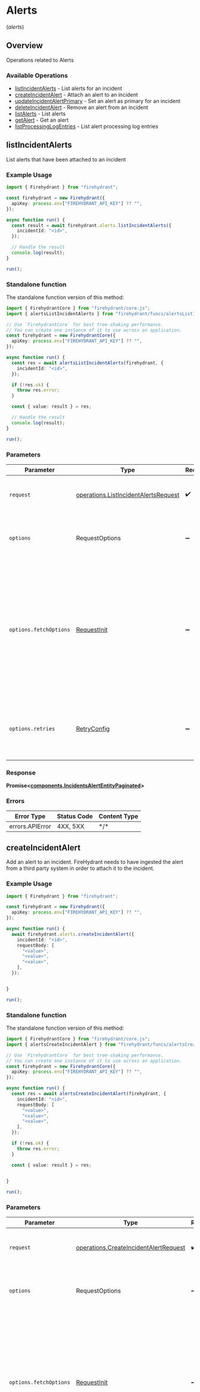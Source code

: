 # Alerts
(*alerts*)

## Overview

Operations related to Alerts

### Available Operations

* [listIncidentAlerts](#listincidentalerts) - List alerts for an incident
* [createIncidentAlert](#createincidentalert) - Attach an alert to an incident
* [updateIncidentAlertPrimary](#updateincidentalertprimary) - Set an alert as primary for an incident
* [deleteIncidentAlert](#deleteincidentalert) - Remove an alert from an incident
* [listAlerts](#listalerts) - List alerts
* [getAlert](#getalert) - Get an alert
* [listProcessingLogEntries](#listprocessinglogentries) - List alert processing log entries

## listIncidentAlerts

List alerts that have been attached to an incident

### Example Usage

```typescript
import { Firehydrant } from "firehydrant";

const firehydrant = new Firehydrant({
  apiKey: process.env["FIREHYDRANT_API_KEY"] ?? "",
});

async function run() {
  const result = await firehydrant.alerts.listIncidentAlerts({
    incidentId: "<id>",
  });

  // Handle the result
  console.log(result);
}

run();
```

### Standalone function

The standalone function version of this method:

```typescript
import { FirehydrantCore } from "firehydrant/core.js";
import { alertsListIncidentAlerts } from "firehydrant/funcs/alertsListIncidentAlerts.js";

// Use `FirehydrantCore` for best tree-shaking performance.
// You can create one instance of it to use across an application.
const firehydrant = new FirehydrantCore({
  apiKey: process.env["FIREHYDRANT_API_KEY"] ?? "",
});

async function run() {
  const res = await alertsListIncidentAlerts(firehydrant, {
    incidentId: "<id>",
  });

  if (!res.ok) {
    throw res.error;
  }

  const { value: result } = res;

  // Handle the result
  console.log(result);
}

run();
```

### Parameters

| Parameter                                                                                                                                                                      | Type                                                                                                                                                                           | Required                                                                                                                                                                       | Description                                                                                                                                                                    |
| ------------------------------------------------------------------------------------------------------------------------------------------------------------------------------ | ------------------------------------------------------------------------------------------------------------------------------------------------------------------------------ | ------------------------------------------------------------------------------------------------------------------------------------------------------------------------------ | ------------------------------------------------------------------------------------------------------------------------------------------------------------------------------ |
| `request`                                                                                                                                                                      | [operations.ListIncidentAlertsRequest](../../models/operations/listincidentalertsrequest.md)                                                                                   | :heavy_check_mark:                                                                                                                                                             | The request object to use for the request.                                                                                                                                     |
| `options`                                                                                                                                                                      | RequestOptions                                                                                                                                                                 | :heavy_minus_sign:                                                                                                                                                             | Used to set various options for making HTTP requests.                                                                                                                          |
| `options.fetchOptions`                                                                                                                                                         | [RequestInit](https://developer.mozilla.org/en-US/docs/Web/API/Request/Request#options)                                                                                        | :heavy_minus_sign:                                                                                                                                                             | Options that are passed to the underlying HTTP request. This can be used to inject extra headers for examples. All `Request` options, except `method` and `body`, are allowed. |
| `options.retries`                                                                                                                                                              | [RetryConfig](../../lib/utils/retryconfig.md)                                                                                                                                  | :heavy_minus_sign:                                                                                                                                                             | Enables retrying HTTP requests under certain failure conditions.                                                                                                               |

### Response

**Promise\<[components.IncidentsAlertEntityPaginated](../../models/components/incidentsalertentitypaginated.md)\>**

### Errors

| Error Type      | Status Code     | Content Type    |
| --------------- | --------------- | --------------- |
| errors.APIError | 4XX, 5XX        | \*/\*           |

## createIncidentAlert

Add an alert to an incident. FireHydrant needs to have ingested the alert from a third party system in order to attach it to the incident.

### Example Usage

```typescript
import { Firehydrant } from "firehydrant";

const firehydrant = new Firehydrant({
  apiKey: process.env["FIREHYDRANT_API_KEY"] ?? "",
});

async function run() {
  await firehydrant.alerts.createIncidentAlert({
    incidentId: "<id>",
    requestBody: [
      "<value>",
      "<value>",
      "<value>",
    ],
  });


}

run();
```

### Standalone function

The standalone function version of this method:

```typescript
import { FirehydrantCore } from "firehydrant/core.js";
import { alertsCreateIncidentAlert } from "firehydrant/funcs/alertsCreateIncidentAlert.js";

// Use `FirehydrantCore` for best tree-shaking performance.
// You can create one instance of it to use across an application.
const firehydrant = new FirehydrantCore({
  apiKey: process.env["FIREHYDRANT_API_KEY"] ?? "",
});

async function run() {
  const res = await alertsCreateIncidentAlert(firehydrant, {
    incidentId: "<id>",
    requestBody: [
      "<value>",
      "<value>",
      "<value>",
    ],
  });

  if (!res.ok) {
    throw res.error;
  }

  const { value: result } = res;

  
}

run();
```

### Parameters

| Parameter                                                                                                                                                                      | Type                                                                                                                                                                           | Required                                                                                                                                                                       | Description                                                                                                                                                                    |
| ------------------------------------------------------------------------------------------------------------------------------------------------------------------------------ | ------------------------------------------------------------------------------------------------------------------------------------------------------------------------------ | ------------------------------------------------------------------------------------------------------------------------------------------------------------------------------ | ------------------------------------------------------------------------------------------------------------------------------------------------------------------------------ |
| `request`                                                                                                                                                                      | [operations.CreateIncidentAlertRequest](../../models/operations/createincidentalertrequest.md)                                                                                 | :heavy_check_mark:                                                                                                                                                             | The request object to use for the request.                                                                                                                                     |
| `options`                                                                                                                                                                      | RequestOptions                                                                                                                                                                 | :heavy_minus_sign:                                                                                                                                                             | Used to set various options for making HTTP requests.                                                                                                                          |
| `options.fetchOptions`                                                                                                                                                         | [RequestInit](https://developer.mozilla.org/en-US/docs/Web/API/Request/Request#options)                                                                                        | :heavy_minus_sign:                                                                                                                                                             | Options that are passed to the underlying HTTP request. This can be used to inject extra headers for examples. All `Request` options, except `method` and `body`, are allowed. |
| `options.retries`                                                                                                                                                              | [RetryConfig](../../lib/utils/retryconfig.md)                                                                                                                                  | :heavy_minus_sign:                                                                                                                                                             | Enables retrying HTTP requests under certain failure conditions.                                                                                                               |

### Response

**Promise\<void\>**

### Errors

| Error Type      | Status Code     | Content Type    |
| --------------- | --------------- | --------------- |
| errors.APIError | 4XX, 5XX        | \*/\*           |

## updateIncidentAlertPrimary

Setting an alert as primary will overwrite milestone times in the FireHydrant incident with times included in the primary alert. Services attached to the primary alert will also be automatically added to the incident.

### Example Usage

```typescript
import { Firehydrant } from "firehydrant";

const firehydrant = new Firehydrant({
  apiKey: process.env["FIREHYDRANT_API_KEY"] ?? "",
});

async function run() {
  const result = await firehydrant.alerts.updateIncidentAlertPrimary({
    incidentAlertId: "<id>",
    incidentId: "<id>",
    updateIncidentAlertPrimary: {
      primary: false,
    },
  });

  // Handle the result
  console.log(result);
}

run();
```

### Standalone function

The standalone function version of this method:

```typescript
import { FirehydrantCore } from "firehydrant/core.js";
import { alertsUpdateIncidentAlertPrimary } from "firehydrant/funcs/alertsUpdateIncidentAlertPrimary.js";

// Use `FirehydrantCore` for best tree-shaking performance.
// You can create one instance of it to use across an application.
const firehydrant = new FirehydrantCore({
  apiKey: process.env["FIREHYDRANT_API_KEY"] ?? "",
});

async function run() {
  const res = await alertsUpdateIncidentAlertPrimary(firehydrant, {
    incidentAlertId: "<id>",
    incidentId: "<id>",
    updateIncidentAlertPrimary: {
      primary: false,
    },
  });

  if (!res.ok) {
    throw res.error;
  }

  const { value: result } = res;

  // Handle the result
  console.log(result);
}

run();
```

### Parameters

| Parameter                                                                                                                                                                      | Type                                                                                                                                                                           | Required                                                                                                                                                                       | Description                                                                                                                                                                    |
| ------------------------------------------------------------------------------------------------------------------------------------------------------------------------------ | ------------------------------------------------------------------------------------------------------------------------------------------------------------------------------ | ------------------------------------------------------------------------------------------------------------------------------------------------------------------------------ | ------------------------------------------------------------------------------------------------------------------------------------------------------------------------------ |
| `request`                                                                                                                                                                      | [operations.UpdateIncidentAlertPrimaryRequest](../../models/operations/updateincidentalertprimaryrequest.md)                                                                   | :heavy_check_mark:                                                                                                                                                             | The request object to use for the request.                                                                                                                                     |
| `options`                                                                                                                                                                      | RequestOptions                                                                                                                                                                 | :heavy_minus_sign:                                                                                                                                                             | Used to set various options for making HTTP requests.                                                                                                                          |
| `options.fetchOptions`                                                                                                                                                         | [RequestInit](https://developer.mozilla.org/en-US/docs/Web/API/Request/Request#options)                                                                                        | :heavy_minus_sign:                                                                                                                                                             | Options that are passed to the underlying HTTP request. This can be used to inject extra headers for examples. All `Request` options, except `method` and `body`, are allowed. |
| `options.retries`                                                                                                                                                              | [RetryConfig](../../lib/utils/retryconfig.md)                                                                                                                                  | :heavy_minus_sign:                                                                                                                                                             | Enables retrying HTTP requests under certain failure conditions.                                                                                                               |

### Response

**Promise\<[components.IncidentsAlertEntity](../../models/components/incidentsalertentity.md)\>**

### Errors

| Error Type      | Status Code     | Content Type    |
| --------------- | --------------- | --------------- |
| errors.APIError | 4XX, 5XX        | \*/\*           |

## deleteIncidentAlert

Remove an alert from an incident

### Example Usage

```typescript
import { Firehydrant } from "firehydrant";

const firehydrant = new Firehydrant({
  apiKey: process.env["FIREHYDRANT_API_KEY"] ?? "",
});

async function run() {
  await firehydrant.alerts.deleteIncidentAlert({
    incidentAlertId: "<id>",
    incidentId: "<id>",
  });


}

run();
```

### Standalone function

The standalone function version of this method:

```typescript
import { FirehydrantCore } from "firehydrant/core.js";
import { alertsDeleteIncidentAlert } from "firehydrant/funcs/alertsDeleteIncidentAlert.js";

// Use `FirehydrantCore` for best tree-shaking performance.
// You can create one instance of it to use across an application.
const firehydrant = new FirehydrantCore({
  apiKey: process.env["FIREHYDRANT_API_KEY"] ?? "",
});

async function run() {
  const res = await alertsDeleteIncidentAlert(firehydrant, {
    incidentAlertId: "<id>",
    incidentId: "<id>",
  });

  if (!res.ok) {
    throw res.error;
  }

  const { value: result } = res;

  
}

run();
```

### Parameters

| Parameter                                                                                                                                                                      | Type                                                                                                                                                                           | Required                                                                                                                                                                       | Description                                                                                                                                                                    |
| ------------------------------------------------------------------------------------------------------------------------------------------------------------------------------ | ------------------------------------------------------------------------------------------------------------------------------------------------------------------------------ | ------------------------------------------------------------------------------------------------------------------------------------------------------------------------------ | ------------------------------------------------------------------------------------------------------------------------------------------------------------------------------ |
| `request`                                                                                                                                                                      | [operations.DeleteIncidentAlertRequest](../../models/operations/deleteincidentalertrequest.md)                                                                                 | :heavy_check_mark:                                                                                                                                                             | The request object to use for the request.                                                                                                                                     |
| `options`                                                                                                                                                                      | RequestOptions                                                                                                                                                                 | :heavy_minus_sign:                                                                                                                                                             | Used to set various options for making HTTP requests.                                                                                                                          |
| `options.fetchOptions`                                                                                                                                                         | [RequestInit](https://developer.mozilla.org/en-US/docs/Web/API/Request/Request#options)                                                                                        | :heavy_minus_sign:                                                                                                                                                             | Options that are passed to the underlying HTTP request. This can be used to inject extra headers for examples. All `Request` options, except `method` and `body`, are allowed. |
| `options.retries`                                                                                                                                                              | [RetryConfig](../../lib/utils/retryconfig.md)                                                                                                                                  | :heavy_minus_sign:                                                                                                                                                             | Enables retrying HTTP requests under certain failure conditions.                                                                                                               |

### Response

**Promise\<void\>**

### Errors

| Error Type      | Status Code     | Content Type    |
| --------------- | --------------- | --------------- |
| errors.APIError | 4XX, 5XX        | \*/\*           |

## listAlerts

Retrieve all alerts from third parties

### Example Usage

```typescript
import { Firehydrant } from "firehydrant";

const firehydrant = new Firehydrant({
  apiKey: process.env["FIREHYDRANT_API_KEY"] ?? "",
});

async function run() {
  const result = await firehydrant.alerts.listAlerts({});

  // Handle the result
  console.log(result);
}

run();
```

### Standalone function

The standalone function version of this method:

```typescript
import { FirehydrantCore } from "firehydrant/core.js";
import { alertsListAlerts } from "firehydrant/funcs/alertsListAlerts.js";

// Use `FirehydrantCore` for best tree-shaking performance.
// You can create one instance of it to use across an application.
const firehydrant = new FirehydrantCore({
  apiKey: process.env["FIREHYDRANT_API_KEY"] ?? "",
});

async function run() {
  const res = await alertsListAlerts(firehydrant, {});

  if (!res.ok) {
    throw res.error;
  }

  const { value: result } = res;

  // Handle the result
  console.log(result);
}

run();
```

### Parameters

| Parameter                                                                                                                                                                      | Type                                                                                                                                                                           | Required                                                                                                                                                                       | Description                                                                                                                                                                    |
| ------------------------------------------------------------------------------------------------------------------------------------------------------------------------------ | ------------------------------------------------------------------------------------------------------------------------------------------------------------------------------ | ------------------------------------------------------------------------------------------------------------------------------------------------------------------------------ | ------------------------------------------------------------------------------------------------------------------------------------------------------------------------------ |
| `request`                                                                                                                                                                      | [operations.ListAlertsRequest](../../models/operations/listalertsrequest.md)                                                                                                   | :heavy_check_mark:                                                                                                                                                             | The request object to use for the request.                                                                                                                                     |
| `options`                                                                                                                                                                      | RequestOptions                                                                                                                                                                 | :heavy_minus_sign:                                                                                                                                                             | Used to set various options for making HTTP requests.                                                                                                                          |
| `options.fetchOptions`                                                                                                                                                         | [RequestInit](https://developer.mozilla.org/en-US/docs/Web/API/Request/Request#options)                                                                                        | :heavy_minus_sign:                                                                                                                                                             | Options that are passed to the underlying HTTP request. This can be used to inject extra headers for examples. All `Request` options, except `method` and `body`, are allowed. |
| `options.retries`                                                                                                                                                              | [RetryConfig](../../lib/utils/retryconfig.md)                                                                                                                                  | :heavy_minus_sign:                                                                                                                                                             | Enables retrying HTTP requests under certain failure conditions.                                                                                                               |

### Response

**Promise\<[components.AlertsAlertEntityPaginated](../../models/components/alertsalertentitypaginated.md)\>**

### Errors

| Error Type      | Status Code     | Content Type    |
| --------------- | --------------- | --------------- |
| errors.APIError | 4XX, 5XX        | \*/\*           |

## getAlert

Retrieve a single alert

### Example Usage

```typescript
import { Firehydrant } from "firehydrant";

const firehydrant = new Firehydrant({
  apiKey: process.env["FIREHYDRANT_API_KEY"] ?? "",
});

async function run() {
  const result = await firehydrant.alerts.getAlert({
    alertId: "<id>",
  });

  // Handle the result
  console.log(result);
}

run();
```

### Standalone function

The standalone function version of this method:

```typescript
import { FirehydrantCore } from "firehydrant/core.js";
import { alertsGetAlert } from "firehydrant/funcs/alertsGetAlert.js";

// Use `FirehydrantCore` for best tree-shaking performance.
// You can create one instance of it to use across an application.
const firehydrant = new FirehydrantCore({
  apiKey: process.env["FIREHYDRANT_API_KEY"] ?? "",
});

async function run() {
  const res = await alertsGetAlert(firehydrant, {
    alertId: "<id>",
  });

  if (!res.ok) {
    throw res.error;
  }

  const { value: result } = res;

  // Handle the result
  console.log(result);
}

run();
```

### Parameters

| Parameter                                                                                                                                                                      | Type                                                                                                                                                                           | Required                                                                                                                                                                       | Description                                                                                                                                                                    |
| ------------------------------------------------------------------------------------------------------------------------------------------------------------------------------ | ------------------------------------------------------------------------------------------------------------------------------------------------------------------------------ | ------------------------------------------------------------------------------------------------------------------------------------------------------------------------------ | ------------------------------------------------------------------------------------------------------------------------------------------------------------------------------ |
| `request`                                                                                                                                                                      | [operations.GetAlertRequest](../../models/operations/getalertrequest.md)                                                                                                       | :heavy_check_mark:                                                                                                                                                             | The request object to use for the request.                                                                                                                                     |
| `options`                                                                                                                                                                      | RequestOptions                                                                                                                                                                 | :heavy_minus_sign:                                                                                                                                                             | Used to set various options for making HTTP requests.                                                                                                                          |
| `options.fetchOptions`                                                                                                                                                         | [RequestInit](https://developer.mozilla.org/en-US/docs/Web/API/Request/Request#options)                                                                                        | :heavy_minus_sign:                                                                                                                                                             | Options that are passed to the underlying HTTP request. This can be used to inject extra headers for examples. All `Request` options, except `method` and `body`, are allowed. |
| `options.retries`                                                                                                                                                              | [RetryConfig](../../lib/utils/retryconfig.md)                                                                                                                                  | :heavy_minus_sign:                                                                                                                                                             | Enables retrying HTTP requests under certain failure conditions.                                                                                                               |

### Response

**Promise\<[components.AlertsAlertEntity](../../models/components/alertsalertentity.md)\>**

### Errors

| Error Type      | Status Code     | Content Type    |
| --------------- | --------------- | --------------- |
| errors.APIError | 4XX, 5XX        | \*/\*           |

## listProcessingLogEntries

Processing Log Entries for a specific alert

### Example Usage

```typescript
import { Firehydrant } from "firehydrant";

const firehydrant = new Firehydrant({
  apiKey: process.env["FIREHYDRANT_API_KEY"] ?? "",
});

async function run() {
  const result = await firehydrant.alerts.listProcessingLogEntries({});

  // Handle the result
  console.log(result);
}

run();
```

### Standalone function

The standalone function version of this method:

```typescript
import { FirehydrantCore } from "firehydrant/core.js";
import { alertsListProcessingLogEntries } from "firehydrant/funcs/alertsListProcessingLogEntries.js";

// Use `FirehydrantCore` for best tree-shaking performance.
// You can create one instance of it to use across an application.
const firehydrant = new FirehydrantCore({
  apiKey: process.env["FIREHYDRANT_API_KEY"] ?? "",
});

async function run() {
  const res = await alertsListProcessingLogEntries(firehydrant, {});

  if (!res.ok) {
    throw res.error;
  }

  const { value: result } = res;

  // Handle the result
  console.log(result);
}

run();
```

### Parameters

| Parameter                                                                                                                                                                      | Type                                                                                                                                                                           | Required                                                                                                                                                                       | Description                                                                                                                                                                    |
| ------------------------------------------------------------------------------------------------------------------------------------------------------------------------------ | ------------------------------------------------------------------------------------------------------------------------------------------------------------------------------ | ------------------------------------------------------------------------------------------------------------------------------------------------------------------------------ | ------------------------------------------------------------------------------------------------------------------------------------------------------------------------------ |
| `request`                                                                                                                                                                      | [operations.ListProcessingLogEntriesRequest](../../models/operations/listprocessinglogentriesrequest.md)                                                                       | :heavy_check_mark:                                                                                                                                                             | The request object to use for the request.                                                                                                                                     |
| `options`                                                                                                                                                                      | RequestOptions                                                                                                                                                                 | :heavy_minus_sign:                                                                                                                                                             | Used to set various options for making HTTP requests.                                                                                                                          |
| `options.fetchOptions`                                                                                                                                                         | [RequestInit](https://developer.mozilla.org/en-US/docs/Web/API/Request/Request#options)                                                                                        | :heavy_minus_sign:                                                                                                                                                             | Options that are passed to the underlying HTTP request. This can be used to inject extra headers for examples. All `Request` options, except `method` and `body`, are allowed. |
| `options.retries`                                                                                                                                                              | [RetryConfig](../../lib/utils/retryconfig.md)                                                                                                                                  | :heavy_minus_sign:                                                                                                                                                             | Enables retrying HTTP requests under certain failure conditions.                                                                                                               |

### Response

**Promise\<[components.AlertsProcessingLogEntryEntityPaginated](../../models/components/alertsprocessinglogentryentitypaginated.md)\>**

### Errors

| Error Type      | Status Code     | Content Type    |
| --------------- | --------------- | --------------- |
| errors.APIError | 4XX, 5XX        | \*/\*           |